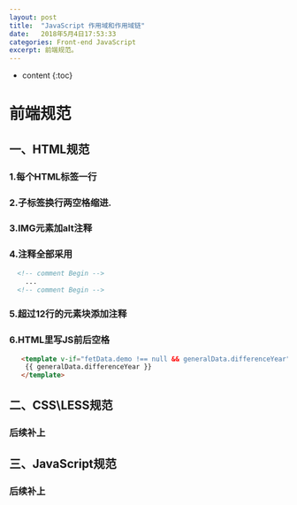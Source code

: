 ```yaml
---
layout: post
title:  "JavaScript 作用域和作用域链"
date:   2018年5月4日17:53:33
categories: Front-end JavaScript
excerpt: 前端规范。
---
```


* content
{:toc}

# 前端规范
## 一、HTML规范
### 1.每个HTML标签一行
### 2.子标签换行两空格缩进.
### 3.IMG元素加alt注释
### 4.注释全部采用 
```html
  <!-- comment Begin -->
	...
  <!-- comment Begin -->
```
### 5.超过12行的元素块添加注释
### 6.HTML里写JS前后空格
```html
   <template v-if="fetData.demo !== null && generalData.differenceYear">
    {{ generalData.differenceYear }}
   </template>
```

## 二、CSS\LESS规范
### 后续补上

## 三、JavaScript规范
### 后续补上


